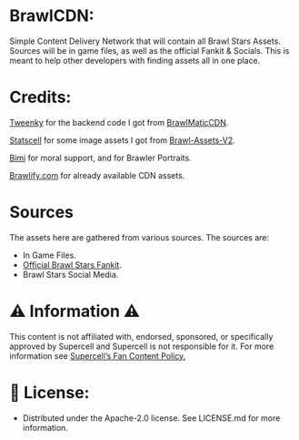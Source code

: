 # BrawlCDN:

Simple Content Delivery Network that will contain all Brawl Stars Assets. Sources will be in game files, as well as the official Fankit & Socials. This is meant to help other developers with finding assets all in one place.

# Credits:

[Tweenky](https://github.com/heliocosta1337) for the backend code I got from [BrawlMaticCDN](https://github.com/brawlmatic/BrawlCDN).

[Statscell](https://github.com/Statscell) for some image assets I got from [Brawl-Assets-V2](https://github.com/Statscell/Brawl-Assets-V2).

[Bimi](https://github.com/Bimi05) for moral support, and for Brawler Portraits.

[Brawlify.com](https://brawlify.com) for already available CDN assets.

# Sources

The assets here are gathered from various sources. The sources are:

- In Game Files.
- [Official Brawl Stars Fankit](https://supr.cl/BrawlFanKitView).
- Brawl Stars Social Media.

# ⚠️ Information ⚠️

This content is not affiliated with, endorsed, sponsored, or specifically approved by Supercell and Supercell is not responsible for it.
For more information see [Supercell’s Fan Content Policy.](https://supercell.com/en/fan-content-policy/)

# 🔐 License:
- Distributed under the Apache-2.0 license. See LICENSE.md for more information.
